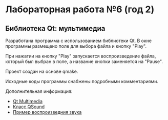 # Лабораторная работа №6 (год 2)

## Библиотека Qt: мультимедиа

Разработана программа с использованием библиотеки Qt. В окне программы 
размещено поле для выбора файла и кнопку "Play".

При нажатии на кнопку "Play" запускается воспроизведение файла, который 
был выбран в поле, а название кнопки заменяется на "Pause".

Проект создан на основе qmake.

Исходные коды программы снабжены подробными комментариями.

Дополнительная информация:
  * [Qt Multimedia](https://doc.qt.io/qt-5/audiooverview.html)
  * [Класс QSound](https://doc.qt.io/qt-5/qsound.html)
  * [Пример воспроизведния звука](https://doc.qt.io/qt-5/qtmultimedia-multimedia-audiooutput-example.html)
